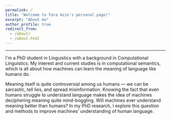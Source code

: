 ```yaml
---
permalink: /
title: "Welcome to Tara Azin's personal page!"
excerpt: "About me"
author_profile: true
redirect_from: 
  - /about/
  - /about.html
---
```


------
I'm a PhD student in Linguistics with a background in Computational Linguistics. My interest and current studies is in computational semantics, which is all about how machines can learn the meaning of language like humans do.

Meaning itself is quite controversial among us humans — we can be sarcastic, tell lies, and spread misinformation. Knowing the fact  that even humans struggle to understand language makes the idea of machines deciphering meaning quite mind-boggling. Will machines ever understand meaning better than humans? In my PhD research, I explore this question and methods to improve machines' understanding of human language.